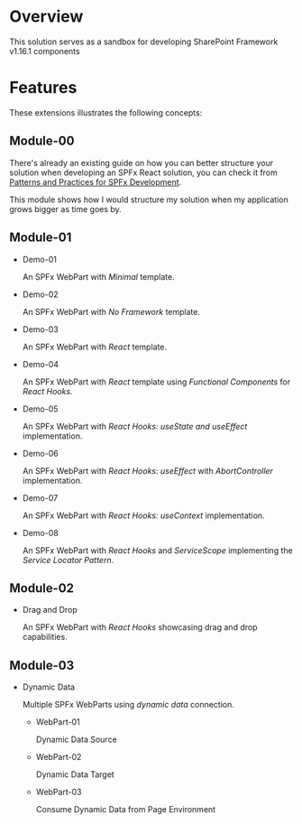 # Overview

This solution serves as a sandbox for developing SharePoint Framework v1.16.1 components

# Features

These extensions illustrates the following concepts:


## Module-00

There's already an existing guide on how you can better structure your solution when developing an SPFx React solution, you can check it from [Patterns and Practices for SPFx Development](https://pnp.github.io/blog/post/patterns-and-practices-for-spfx-development/).

This module shows how I would structure my solution when my application grows bigger as time goes by.

## Module-01

- Demo-01

  An SPFx WebPart with _Minimal_ template.

- Demo-02

  An SPFx WebPart with _No Framework_ template.

- Demo-03

  An SPFx WebPart with _React_ template.

- Demo-04

  An SPFx WebPart with _React_ template using _Functional Components_ for _React Hooks_.

- Demo-05

  An SPFx WebPart with _React Hooks: useState and useEffect_ implementation.

- Demo-06

  An SPFx WebPart with _React Hooks: useEffect_ with _AbortController_ implementation.

- Demo-07

  An SPFx WebPart with _React Hooks: useContext_ implementation.

- Demo-08

  An SPFx WebPart with _React Hooks_ and _ServiceScope_ implementing the _Service Locator Pattern_.

## Module-02

- Drag and Drop

  An SPFx WebPart with _React Hooks_ showcasing drag and drop capabilities.

## Module-03

- Dynamic Data

  Multiple SPFx WebParts using _dynamic data_ connection.

  - WebPart-01

    Dynamic Data Source

  - WebPart-02

    Dynamic Data Target

  - WebPart-03

    Consume Dynamic Data from Page Environment
